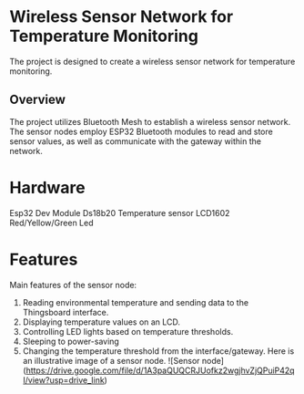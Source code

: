 # Wireless Sensor Network for Temperature Monitoring
The project is designed to create a wireless sensor network for temperature monitoring. 
## Overview
The project utilizes Bluetooth Mesh to establish a wireless sensor network. The sensor nodes employ ESP32 Bluetooth modules to read and store sensor values, as well as communicate with the gateway within the network.
# Hardware 
Esp32 Dev Module
Ds18b20 Temperature sensor
LCD1602
Red/Yellow/Green Led
# Features
Main features of the sensor node:
1. Reading environmental temperature and sending data to the Thingsboard interface.
2. Displaying temperature values on an LCD.
3. Controlling LED lights based on temperature thresholds.
4. Sleeping to power-saving
5. Changing the temperature threshold from the interface/gateway.
Here is an illustrative image of a sensor node.
![Sensor node] (https://drive.google.com/file/d/1A3paQUQCRJUofkz2wgjhvZjQPuiP42qI/view?usp=drive_link)
